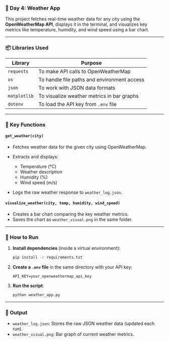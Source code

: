 ### 📅 Day 4: Weather App

This project fetches real-time weather data for any city using the **OpenWeatherMap API**, displays it in the terminal, and visualizes key metrics like temperature, humidity, and wind speed using a bar chart.

---

### 📦 Libraries Used

| Library      | Purpose                                     |
| ------------ | ------------------------------------------- |
| `requests`   | To make API calls to OpenWeatherMap         |
| `os`         | To handle file paths and environment access |
| `json`       | To work with JSON data formats              |
| `matplotlib` | To visualize weather metrics in bar graphs  |
| `dotenv`     | To load the API key from `.env` file        |

---

### 🧠 Key Functions

#### `get_weather(city)`

* Fetches weather data for the given city using OpenWeatherMap.
* Extracts and displays:

  * Temperature (°C)
  * Weather description
  * Humidity (%)
  * Wind speed (m/s)
* Logs the raw weather response to `weather_log.json`.

#### `visualize_weather(city, temp, humidity, wind_speed)`

* Creates a bar chart comparing the key weather metrics.
* Saves the chart as `weather_visual.png` in the same folder.

---

### 🚀 How to Run

1. **Install dependencies** (inside a virtual environment):

   ```bash
   pip install -r requirements.txt
   ```

2. **Create a `.env` file** in the same directory with your API key:

   ```
   API_KEY=your_openweathermap_api_key
   ```

3. **Run the script**:

   ```bash
   python weather_app.py
   ```

---

### 📂 Output

* `weather_log.json`: Stores the raw JSON weather data (updated each run).
* `weather_visual.png`: Bar graph of current weather metrics.


